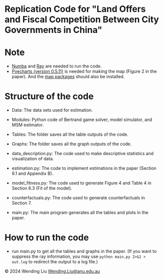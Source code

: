 # Replication Code for "Land Offers and Fiscal Competition Between City Governments in China"

# Note
- [Numba](https://numba.pydata.org/) and 
[Ray](https://www.ray.io/) are needed to run the code.
- [Pyecharts (version 0.5.11)](https://05x-docs.pyecharts.org/#/) is needed for making the map (Figure 2 in the paper).
And the [map packages](https://05x-docs.pyecharts.org/#/zh-cn/customize_map) should also be installed.

# Structure of the code
- Data: The data sets used for estimation.

- Modules: Python code of Bertrand game solver, model simulator, and MSM estimator.

- Tables: The folder saves all the table outputs of the code.

- Graphs: The folder saves all the graph outputs of the code.

- data_description.py: The code used to make descriptive statistics and visualization of data.

- estimation.py: The code to implement estimations in the paper (Section 6.1 and Appendix B).

- model_fitness.py: The code used to generate Figure 4 and Table 4 in Section 6.3 (Fit of the model).

- counterfactuals.py: The code used to generate counterfactuals in Section 7.

- main.py: The main program generates all the tables and plots
in the paper.


# How to run the code
- run main.py to get all the tables and graphs in the paper.
(If you want to suppress the ray information, you may use ``python main.py 2>&1 > out.log`` to redirect the output to a log file.)

&copy; 2024 Wending Liu <Wending.Liu@anu.edu.au>
